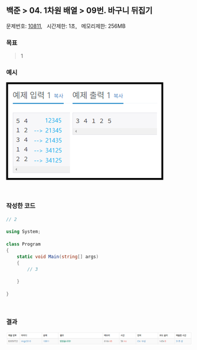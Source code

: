 
## 백준 > 04. 1차원 배열 > 09번. 바구니 뒤집기    
문제번호: [10811](https://www.acmicpc.net/problem/10811), &nbsp; 시간제한: 1초, &nbsp; 메모리제한: 256MB

### 목표     
> 1    

### 예시
![04단계 09번문항 예시 이미지](00/Example_Image_09.png)

<br>

### 작성한 코드   

```cs
// 2

using System;

class Program
{
    static void Main(string[] args)
    {        
        // 3

    }
    
}
```

<br>

### 결과    

![04단계 09번문항 제출결과](00/result_09.png)